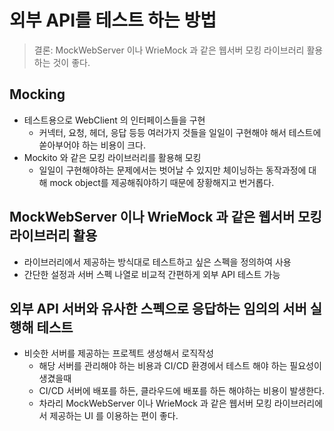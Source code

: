 # 외부 API를 테스트 하는 방법

> 결론: MockWebServer 이나 WrieMock 과 같은 웹서버 모킹 라이브러리 활용 하는 것이 좋다.

## Mocking

- 테스트용으로 WebClient 의 인터페이스들을 구현
    - 커넥터, 요청, 헤더, 응답 등등 여러가지 것들을 일일이 구현해야 해서 테스트에 쏟아부어야 하는 비용이 크다.
- Mockito 와 같은 모킹 라이브러리를 활용해 모킹
    - 일일이 구현해야하는 문제에서는 벗어날 수 있지만 체이닝하는 동작과정에 대해 mock object를 제공해줘야하기 때문에 장황해지고 번거롭다.

## MockWebServer 이나 WrieMock 과 같은 웹서버 모킹 라이브러리 활용

- 라이브러리에서 제공하는 방식대로 테스트하고 싶은 스펙을 정의하여 사용
- 간단한 설정과 서버 스펙 나열로 비교적 간편하게 외부 API 테스트 가능

## 외부 API 서버와 유사한 스펙으로 응답하는 임의의 서버 실행해 테스트

- 비슷한 서버를 제공하는 프로젝트 생성해서 로직작성 
  - 해당 서버를 관리해야 하는 비용과 CI/CD 환경에서 테스트 해야 하는 필요성이 생겼을때
  - CI/CD 서버에 배포를 하든, 클라우드에 배포를 하든 해야하는 비용이 발생한다.
  - 차라리 MockWebServer 이나 WrieMock 과 같은 웹서버 모킹 라이브러리에서 제공하는 UI 를 이용하는 편이 좋다.
